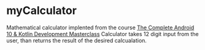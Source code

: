 # myCalculator
Mathematical calculator implented from the course [The Complete Android 10 & Kotlin Development Masterclass](https://www.udemy.com/course/android-kotlin-developer/learn/lecture/17998825#overview)
  Calculator takes 12 digit input from the user, than returns the result of the desired calcualation.
